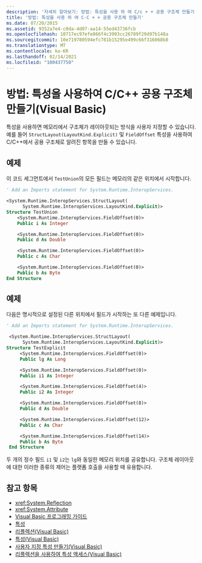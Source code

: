 ```yaml
---
description: '자세히 알아보기: 방법: 특성을 사용 하 여 C/c + + 공용 구조체 만들기 (Visual Basic)'
title: '방법: 특성을 사용 하 여 C-C + + 공용 구조체 만들기'
ms.date: 07/20/2015
ms.assetid: 9352a7e4-c0da-4d07-aa14-55ed43736fcb
ms.openlocfilehash: 10717ec97efe866f4c3993cc26789f29d97b148a
ms.sourcegitcommit: 10e719780594efc781b15295e499c66f316068b8
ms.translationtype: MT
ms.contentlocale: ko-KR
ms.lasthandoff: 02/14/2021
ms.locfileid: "100437750"
---
```

# <a name="how-to-create-a-cc-union-by-using-attributes-visual-basic"></a>방법: 특성을 사용하여 C/C++ 공용 구조체 만들기(Visual Basic)

특성을 사용하면 메모리에서 구조체가 레이아웃되는 방식을 사용자 지정할 수 있습니다. 예를 들어 `StructLayout(LayoutKind.Explicit)` 및 `FieldOffset` 특성을 사용하여 C/C++에서 공용 구조체로 알려진 항목을 만들 수 있습니다.

## <a name="example"></a>예제

이 코드 세그먼트에서 `TestUnion`의 모든 필드는 메모리의 같은 위치에서 시작합니다.

```vb
' Add an Imports statement for System.Runtime.InteropServices.

<System.Runtime.InteropServices.StructLayout(
      System.Runtime.InteropServices.LayoutKind.Explicit)>
Structure TestUnion
    <System.Runtime.InteropServices.FieldOffset(0)>
    Public i As Integer

    <System.Runtime.InteropServices.FieldOffset(0)>
    Public d As Double

    <System.Runtime.InteropServices.FieldOffset(0)>
    Public c As Char

    <System.Runtime.InteropServices.FieldOffset(0)>
    Public b As Byte
End Structure
```

## <a name="example"></a>예제

다음은 명시적으로 설정된 다른 위치에서 필드가 시작하는 또 다른 예제입니다.

```vb
' Add an Imports statement for System.Runtime.InteropServices.

 <System.Runtime.InteropServices.StructLayout(
      System.Runtime.InteropServices.LayoutKind.Explicit)>
Structure TestExplicit
     <System.Runtime.InteropServices.FieldOffset(0)>
     Public lg As Long

     <System.Runtime.InteropServices.FieldOffset(0)>
     Public i1 As Integer

     <System.Runtime.InteropServices.FieldOffset(4)>
     Public i2 As Integer

     <System.Runtime.InteropServices.FieldOffset(8)>
     Public d As Double

     <System.Runtime.InteropServices.FieldOffset(12)>
     Public c As Char

     <System.Runtime.InteropServices.FieldOffset(14)>
     Public b As Byte
 End Structure
```

두 개의 정수 필드 `i1` 및 `i2`는 `lg`와 동일한 메모리 위치를 공유합니다. 구조체 레이아웃에 대한 이러한 종류의 제어는 플랫폼 호출을 사용할 때 유용합니다.

## <a name="see-also"></a>참고 항목

- <xref:System.Reflection>
- <xref:System.Attribute>
- [Visual Basic 프로그래밍 가이드](../../index.md)
- [특성](../../../../standard/attributes/index.md)
- [리플렉션(Visual Basic)](../reflection.md)
- [특성(Visual Basic)](../../../language-reference/attributes.md)
- [사용자 지정 특성 만들기(Visual Basic)](creating-custom-attributes.md)
- [리플렉션을 사용하여 특성 액세스(Visual Basic)](accessing-attributes-by-using-reflection.md)
